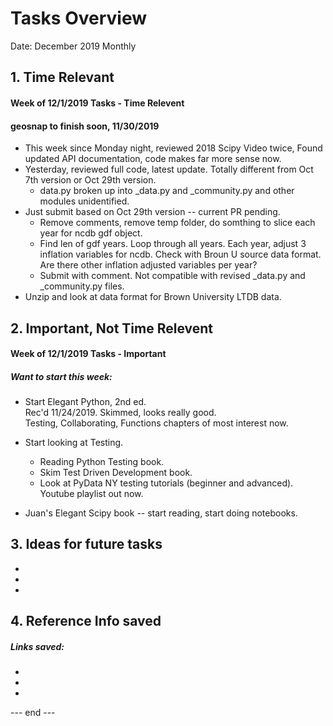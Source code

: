 # Tasks Overview  

Date: December 2019 Monthly  

## 1. Time Relevant  

#### Week of 12/1/2019 Tasks - Time Relevent  

#### geosnap to finish soon, 11/30/2019  

 * This week since Monday night, reviewed 2018 Scipy Video twice, Found updated API documentation, code makes far more sense now. 
 * Yesterday, reviewed full code, latest update.  Totally different from Oct 7th version or Oct 29th version.  
    * data.py broken up into _data.py and _community.py and other modules unidentified.  
 * Just submit based on Oct 29th version -- current PR pending.  
    * Remove comments, remove temp folder, do somthing to slice each year for ncdb gdf object.
    * Find len of gdf years.  Loop through all years.  Each year, adjust 3 inflation variables for ncdb.  Check with Broun U source data format.  Are there other inflation adjusted variables per year?  
    * Submit with comment.  Not compatible with revised _data.py and _community.py files.  
 * Unzip and look at data format for Brown University LTDB data.  

 
## 2.  Important, Not Time Relevent   

#### Week of 12/1/2019 Tasks - Important  

##### Want to start this week:  
 *  Start Elegant Python, 2nd ed.  
    Rec'd 11/24/2019.  Skimmed, looks really good.  
    Testing, Collaborating, Functions chapters of most interest now.  
    
 *  Start looking at Testing.  
    - Reading Python Testing book.  
    - Skim Test Driven Development book.  
    - Look at PyData NY testing tutorials (beginner and advanced). Youtube playlist out now.
   
 *  Juan's Elegant Scipy book -- start reading, start doing notebooks.   


## 3. Ideas for future tasks  
 *  
 *  
 *  

## 4. Reference Info saved  

##### Links saved:  
 *  
 *  
 *



--- end ---  

